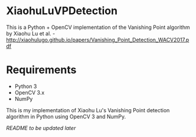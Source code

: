 # XiaohuLuVPDetection
This is a Python + OpenCV implementation of the Vanishing Point algorithm by Xiaohu Lu et al. - http://xiaohulugo.github.io/papers/Vanishing_Point_Detection_WACV2017.pdf

# Requirements
* Python 3
* OpenCV 3.x
* NumPy

This is my implementation of Xiaohu Lu's Vanishing Point detection algorithm in Python using OpenCV 3 and NumPy.

*README to be updated later*
